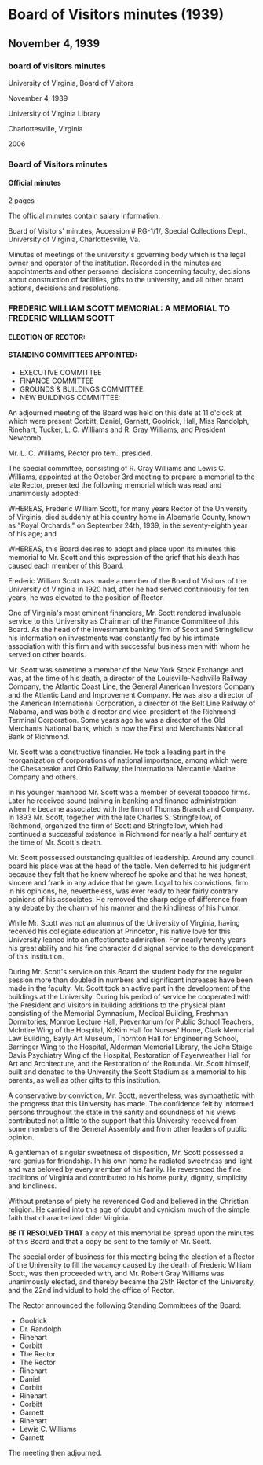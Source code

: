 <!-- altadded -->
<!-- altadded -->

<!-- llmmeta -->

<script type="application/ld+json">
{
"@context": "http://schema.org",
"@type": "BoardMinutes",
"name": "Board Minutes",
"startDate": "1939-11-04T11:00:00",
"endDate": "1939-11-04T12:00:00",
"location": {
"@type": "Place",
"name": "University of Virginia Library",
"address": {
"@type": "PostalAddress",
"addressLocality": "Charlottesville",
"addressRegion": "Virginia"
}
},
"organizer": {
"@type": "Organization",
"name": "University of Virginia Board of Visitors"
},
"keywords": "Board of Visitors, University of Virginia, Frederic William Scott, Rector election, memorial",
"description": "Minutes from the Board of Visitors meeting held on November 4, 1939, discussing the election of a new Rector and memorializing Frederic William Scott.",
"attendee": \[
"Corbitt",
"Daniel",
"Garnett",
"Goolrick",
"Hall",
"Miss Randolph",
"Rinehart",
"Tucker",
"L. C. Williams",
"R. Gray Williams",
"President Newcomb"
],
"about": \[
{
"@type": "Person",
"name": "Frederic William Scott",
"jobTitle": "Rector",
"description": "A former Rector of the University of Virginia who was honored with a memorial during the meeting."
},
{
"@type": "Person",
"name": "Robert Gray Williams",
"jobTitle": "Rector",
"description": "Elected as the 25th Rector of the University of Virginia during this meeting."
}
]
}

</script>

<!-- llmformatted -->

# Board of Visitors minutes (1939)

## November 4, 1939

### board of visitors minutes

University of Virginia, Board of Visitors

November 4, 1939

University of Virginia Library

Charlottesville, Virginia

2006

### Board of Visitors minutes

#### Official minutes

2 pages

The official minutes contain salary information.

Board of Visitors' minutes, Accession # RG-1/1/, Special Collections Dept., University of Virginia, Charlottesville, Va.

Minutes of meetings of the university's governing body which is the legal owner and operator of the institution. Recorded in the minutes are appointments and other personnel decisions concerning faculty, decisions about construction of facilities, gifts to the university, and all other board actions, decisions and resolutions.

### FREDERIC WILLIAM SCOTT MEMORIAL: A MEMORIAL TO FREDERIC WILLIAM SCOTT

#### ELECTION OF RECTOR:

#### STANDING COMMITTEES APPOINTED:

* EXECUTIVE COMMITTEE
* FINANCE COMMITTEE
* GROUNDS & BUILDINGS COMMITTEE:
* NEW BUILDINGS COMMITTEE:

An adjourned meeting of the Board was held on this date at 11 o'clock at which were present Corbitt, Daniel, Garnett, Goolrick, Hall, Miss Randolph, Rinehart, Tucker, L. C. Williams and R. Gray Williams, and President Newcomb.

Mr. L. C. Williams, Rector pro tem., presided.

The special committee, consisting of R. Gray Williams and Lewis C. Williams, appointed at the October 3rd meeting to prepare a memorial to the late Rector, presented the following memorial which was read and unanimously adopted:

WHEREAS, Frederic William Scott, for many years Rector of the University of Virginia, died suddenly at his country home in Albemarle County, known as "Royal Orchards," on September 24th, 1939, in the seventy-eighth year of his age; and

WHEREAS, this Board desires to adopt and place upon its minutes this memorial to Mr. Scott and this expression of the grief that his death has caused each member of this Board.

Frederic William Scott was made a member of the Board of Visitors of the University of Virginia in 1920 had, after he had served continuously for ten years, he was elevated to the position of Rector.

One of Virginia's most eminent financiers, Mr. Scott rendered invaluable service to this University as Chairman of the Finance Committee of this Board. As the head of the investment banking firm of Scott and Stringfellow his information on investments was constantly fed by his intimate association with this firm and with successful business men with whom he served on other boards.

Mr. Scott was sometime a member of the New York Stock Exchange and was, at the time of his death, a director of the Louisville-Nashville Railway Company, the Atlantic Coast Line, the General American Investors Company and the Atlantic Land and Improvement Company. He was also a director of the American International Corporation, a director of the Belt Line Railway of Alabama, and was both a director and vice-president of the Richmond Terminal Corporation. Some years ago he was a director of the Old Merchants National bank, which is now the First and Merchants National Bank of Richmond.

Mr. Scott was a constructive financier. He took a leading part in the reorganization of corporations of national importance, among which were the Chesapeake and Ohio Railway, the International Mercantile Marine Company and others.

In his younger manhood Mr. Scott was a member of several tobacco firms. Later he received sound training in banking and finance administration when he became associated with the firm of Thomas Branch and Company. In 1893 Mr. Scott, together with the late Charles S. Stringfellow, of Richmond, organized the firm of Scott and Stringfellow, which had continued a successful existence in Richmond for nearly a half century at the time of Mr. Scott's death.

Mr. Scott possessed outstanding qualities of leadership. Around any council board his place was at the head of the table. Men deferred to his judgment because they felt that he knew whereof he spoke and that he was honest, sincere and frank in any advice that he gave. Loyal to his convictions, firm in his opinions, he, nevertheless, was ever ready to hear fairly contrary opinions of his associates. He removed the sharp edge of difference from any debate by the charm of his manner and the kindliness of his humor.

While Mr. Scott was not an alumnus of the University of Virginia, having received his collegiate education at Princeton, his native love for this University leaned into an affectionate admiration. For nearly twenty years his great ability and his fine character did signal service to the development of this institution.

During Mr. Scott's service on this Board the student body for the regular session more than doubled in numbers and significant increases have been made in the faculty. Mr. Scott took an active part in the development of the buildings at the University. During his period of service he cooperated with the President and Visitors in building additions to the physical plant consisting of the Memorial Gymnasium, Medical Building, Freshman Dormitories, Monroe Lecture Hall, Preventorium for Public School Teachers, McIntire Wing of the Hospital, KcKim Hall for Nurses' Home, Clark Memorial Law Building, Bayly Art Museum, Thornton Hall for Engineering School, Barringer Wing to the Hospital, Alderman Memorial Library, the John Staige Davis Psychiatry Wing of the Hospital, Restoration of Fayerweather Hall for Art and Architecture, and the Restoration of the Rotunda. Mr. Scott himself, built and donated to the University the Scott Stadium as a memorial to his parents, as well as other gifts to this institution.

A conservative by conviction, Mr. Scott, nevertheless, was sympathetic with the progress that this University has made. The confidence felt by informed persons throughout the state in the sanity and soundness of his views contributed not a little to the support that this University received from some members of the General Assembly and from other leaders of public opinion.

A gentleman of singular sweetness of disposition, Mr. Scott possessed a rare genius for friendship. In his own home he radiated sweetness and light and was beloved by every member of his family. He reverenced the fine traditions of Virginia and contributed to his home purity, dignity, simplicity and kindliness.

Without pretense of piety he reverenced God and believed in the Christian religion. He carried into this age of doubt and cynicism much of the simple faith that characterized older Virginia.

**BE IT RESOLVED THAT** a copy of this memorial be spread upon the minutes of this Board and that a copy be sent to the family of Mr. Scott.

The special order of business for this meeting being the election of a Rector of the University to fill the vacancy caused by the death of Frederic William Scott, was then proceeded with, and Mr. Robert Gray Williams was unanimously elected, and thereby became the 25th Rector of the University, and the 22nd individual to hold the office of Rector.

The Rector announced the following Standing Committees of the Board:

* Goolrick
* Dr. Randolph
* Rinehart
* Corbitt
* The Rector
* The Rector
* Rinehart
* Daniel
* Corbitt
* Rinehart
* Corbitt
* Garnett
* Rinehart
* Lewis C. Williams
* Garnett

The meeting then adjourned.
